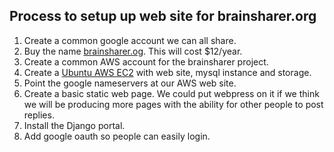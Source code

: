 ## Process to setup up web site for brainsharer.org

1. Create a common google account we can all share.
1. Buy the name [brainsharer.og](https://domains.google.com/registrar/search?searchTerm=brainsharer.org).
This will cost $12/year.
1. Create a common AWS account for the brainsharer project.
1. Create a [Ubuntu AWS EC2](https://docs.aws.amazon.com/AWSEC2/latest/UserGuide/install-LAMP.html)
 with web site, mysql instance and storage.
1. Point the google nameservers at our AWS web site.
1. Create a basic static web page. We could put webpress on it if we think we
will be producing more pages with the ability for other people to post replies.
1. Install the Django portal.
1. Add google oauth so people can easily login.